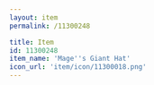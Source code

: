 ```yaml
---
layout: item
permalink: /11300248

title: Item
id: 11300248
item_name: 'Mage''s Giant Hat'
icon_url: 'item/icon/11300018.png'
---
```

